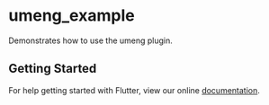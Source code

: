 # umeng_example

Demonstrates how to use the umeng plugin.

## Getting Started

For help getting started with Flutter, view our online
[documentation](https://flutter.io/).
